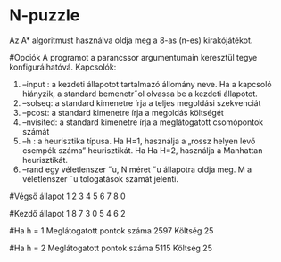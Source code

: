 # N-puzzle

Az A* algoritmust használva oldja meg a 8-as (n-es) kirakójátékot.

#Opciók
A programot a parancssor argumentumain keresztül tegye konfigurálhatóvá. Kapcsolók:
1. –input <FILE>: a kezdeti állapotot tartalmazó állomány neve. Ha a kapcsoló hiányzik, a standard bemenetr˝ol
olvassa be a kezdeti állapotot.
2. –solseq: a standard kimenetre írja a teljes megoldási szekvenciát
3. –pcost: a standard kimenetre írja a megoldás költségét
4. –nvisited: a standard kimenetre írja a meglátogatott csomópontok számát
5. –h <H>: a heurisztika típusa. Ha H=1, használja a „rossz helyen levő csempék száma” heurisztikát. Ha
Ha H=2, használja a Manhattan heurisztikát.
6. –rand <N> <M> egy véletlenszer ˝u, N méret ˝u állapotra oldja meg. M a véletlenszer ˝u
tologatások számát jelenti.

#Végső állapot
1 2 3
4 5 6
7 8 0

#Kezdő állapot
1 8 7
3 0 5
4 6 2

#Ha h = 1
Meglátogatott pontok száma 2597
Költség 25

#Ha h = 2
Meglátogatott pontok száma 5115
Költség 25
